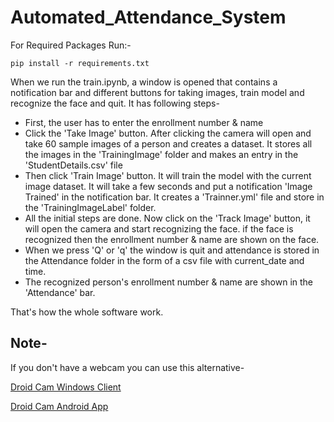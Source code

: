 # Automated_Attendance_System

For Required Packages Run:- 

``` 
pip install -r requirements.txt 
```


When we run the train.ipynb, a window is opened that contains a notification bar and different buttons for taking images, train model and recognize the face and quit. It has following steps-

- First, the user has to enter the enrollment number & name
- Click the 'Take Image' button. After clicking the camera will open and take 60 sample images of a person and creates a dataset. It stores all the images in the 'TrainingImage' folder and makes an entry in the 'StudentDetails.csv' file
- Then click 'Train Image' button. It will train the model with the current image dataset. It will take a few seconds and put a notification 'Image Trained' in the notification bar. It creates a 'Trainner.yml' file and store in the 'TrainingImageLabel' folder.
- All the initial steps are done. Now click on the 'Track Image' button, it will open the camera and start recognizing the face. if the face is recognized then the enrollment number & name are shown on the face.
- When we press 'Q' or 'q'  the window is quit and attendance is stored in the Attendance folder in the form of a csv file with current_date and time.
- The recognized person's enrollment number & name are shown in the 'Attendance' bar.

That's how the whole software work.

## Note-

If you don't have a webcam you can use this alternative-

[Droid Cam Windows Client](https://www.dev47apps.com/droidcam/windows/)

[Droid Cam Android App](https://play.google.com/store/apps/details?id=com.dev47apps.droidcam&hl=en_IN)
